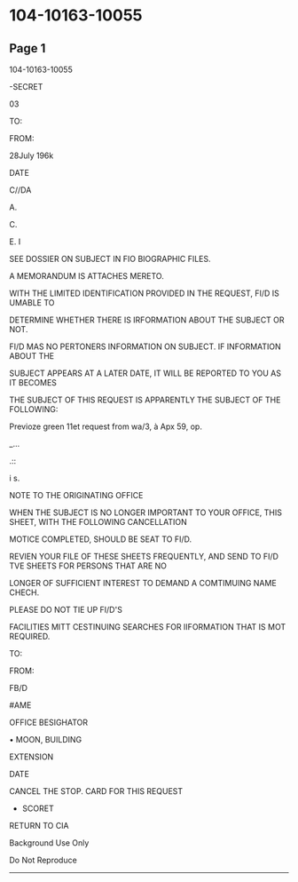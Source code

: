 # 104-10163-10055

## Page 1

104-10163-10055

-SECRET

03

TO:

FROM:

28July 196k

DATE

C//DA

A.

C.

E. I

SEE DOSSIER ON SUBJECT IN FIO BIOGRAPHIC FILES.

A MEMORANDUM IS ATTACHES MERETO.

WITH THE LIMITED IDENTIFICATION PROVIDED IN THE REQUEST, FI/D IS UMABLE TO

DETERMINE WHETHER THERE IS IRFORMATION ABOUT THE SUBJECT OR NOT.

FI/D MAS NO PERTONERS INFORMATION ON SUBJECT. IF INFORMATION ABOUT THE

SUBJECT APPEARS AT A LATER DATE, IT WILL BE REPORTED TO YOU AS IT BECOMES

THE SUBJECT OF THIS REQUEST IS APPARENTLY THE SUBJECT OF THE FOLLOWING:

Previoze green 11et request from wa/3, à Apx 59, op.

_...

.::

i s.

NOTE TO THE ORIGINATING OFFICE

WHEN THE SUBJECT IS NO LONGER IMPORTANT TO YOUR OFFICE, THIS SHEET, WITH THE FOLLOWING CANCELLATION

MOTICE COMPLETED, SHOULD BE SEAT TO FI/D.

REVIEN YOUR FILE OF THESE SHEETS FREQUENTLY, AND SEND TO FI/D TVE SHEETS FOR PERSONS THAT ARE NO

LONGER OF SUFFICIENT INTEREST TO DEMAND A COMTIMUING NAME CHECH.

PLEASE DO NOT TIE UP FI/D'S

FACILITIES MITT CESTINUING SEARCHES FOR IIFORMATION THAT IS MOT REQUIRED.

TO:

FROM:

FB/D

#AME

OFFICE BESIGHATOR

• MOON, BUILDING

EXTENSION

DATE

CANCEL THE STOP. CARD FOR THIS REQUEST

- SCORET

RETURN TO CIA

Background Use Only

Do Not Reproduce

---

